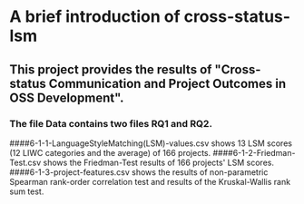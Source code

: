 # A brief introduction of cross-status-lsm
## This project provides the results of "Cross-status Communication and Project Outcomes in OSS Development".
### The file Data contains two files RQ1 and RQ2.
####6-1-1-LanguageStyleMatching(LSM)-values.csv shows 13 LSM scores (12 LIWC categories and the average) of 166 projects.
####6-1-2-Friedman-Test.csv shows the Friedman-Test results of 166 projects' LSM scores.
####6-1-3-project-features.csv shows the results of non-parametric Spearman rank-order correlation test and results of the Kruskal-Wallis rank sum test. 

